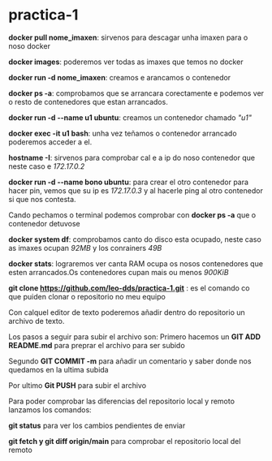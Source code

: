 # practica-1
**docker pull nome_imaxen**: sirvenos para descagar unha imaxen para o noso docker 

**docker images**: poderemos ver todas as imaxes que temos no docker 

**docker run -d nome_imaxen**: creamos e arancamos o contenedor 

**docker ps -a**: comprobamos que se arrancara corectamente e podemos ver o resto de contenedores que estan arrancados. 

**docker run -d --name u1 ubuntu**: creamos un contenedor chamado _"u1"_

**docker exec -it u1 bash**: unha vez teñamos o contenedor arrancado poderemos acceder a el.

**hostname -I**: sirvenos para comprobar cal e a ip do noso contenedor que neste caso e _172.17.0.2_

**docker run -d --name bono ubuntu**: para crear el otro contenedor para hacer pin, vemos que su ip es _172.17.0.3_ y al hacerle ping al otro contenedor si que nos contesta.


Cando pechamos o terminal podemos comprobar con **docker ps -a** que o contenedor detuvose 

**docker system df**: comprobamos canto do disco esta ocupado, neste caso as imaxes ocupan _92MB_ y los conrainers _49B_

**docker stats**: lograremos ver canta RAM ocupa os nosos contenedores que esten arrancados.Os contenedores cupan mais ou menos _900KiB_

 **git clone https://github.com/leo-dds/practica-1.git** : es el comando co que puiden clonar o repositorio no meu equipo 
 
 Con calquel editor de texto poderemos añadir dentro do repositorio un archivo de texto. 
 
 Los pasos a seguir para subir el archivo son:
 Primero hacemos un **GIT ADD README.md** para preprar el archivo para ser subido 
 
 Segundo **GIT COMMIT -m** para añadir un comentario y saber donde nos quedamos en la ultima subida 
 
 Por ultimo **Git PUSH** para subir el archivo 
 
Para poder comprobar las diferencias del repositorio local y remoto lanzamos los comandos:

**git status** para ver los cambios pendientes de enviar 

**git fetch y git diff origin/main** para comprobar el repositorio local del remoto 

